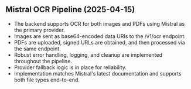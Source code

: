 ## Mistral OCR Pipeline (2025-04-15)
- The backend supports OCR for both images and PDFs using Mistral as the primary provider.
- Images are sent as base64-encoded data URIs to the /v1/ocr endpoint.
- PDFs are uploaded, signed URLs are obtained, and then processed via the same endpoint.
- Robust error handling, logging, and cleanup are implemented throughout the pipeline.
- Provider fallback logic is in place for reliability.
- Implementation matches Mistral's latest documentation and supports both file types end-to-end. 